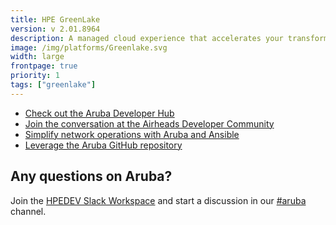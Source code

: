 ```yaml
---
title: HPE GreenLake
version: v 2.01.8964
description: A managed cloud experience that accelerates your transformation by helping you to design, build, manage, and optimize your on- and off-premises clouds.
image: /img/platforms/Greenlake.svg
width: large
frontpage: true
priority: 1
tags: ["greenlake"]
---
```


- [Check out the Aruba Developer Hub](https://developer.arubanetworks.com/)
- [Join the conversation at the Airheads Developer Community](https://community.arubanetworks.com/community-home?communitykey=3b1329d5-bdf8-44d2-93b1-8c252f5094fb)
- [Simplify network operations with Aruba and Ansible](https://www.ansible.com/integrations/networks/aruba)
- [Leverage the Aruba GitHub repository](https://github.com/aruba)

## Any questions on Aruba?
Join the [HPEDEV Slack Workspace](https://slack.hpedev.io/) and start a discussion in our [#aruba](https://hpedev.slack.com/archives/C0164BJHKJP) channel.